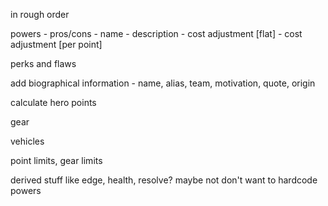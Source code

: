 in rough order

powers - pros/cons
    - name
    - description
    - cost adjustment [flat]
    - cost adjustment [per point]

    
perks and flaws

add biographical information - name, alias, team, motivation, quote, origin

calculate hero points

gear

vehicles

point limits, gear limits

derived stuff like edge, health, resolve? maybe not don't want to hardcode powers
